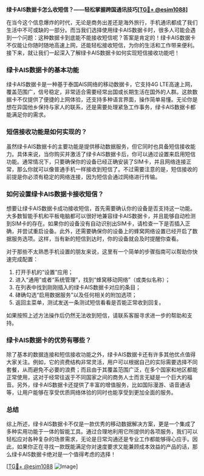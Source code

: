 **绿卡AIS数据卡怎么收短信？——轻松掌握跨国通讯技巧[[TG💪+ @esim1088](https://t.me/s/esim1088)]**

在当今这个信息爆炸的时代，无论是商务出差还是海外旅行，手机通讯都成了我们生活中不可或缺的一部分。而当我们选择使用绿卡AIS数据卡时，很多人可能会遇到一个问题：这种数据卡到底能不能接收短信呢？答案是肯定的！绿卡AIS数据卡不仅能让你随时随地高速上网，还能轻松接收短信，为你的生活和工作带来便利。接下来，就让我们一起深入了解绿卡AIS数据卡如何实现短信接收功能吧！

### 绿卡AIS数据卡的基本功能

绿卡AIS数据卡是一种基于泰国AIS网络的移动数据卡，它支持4G LTE高速上网，覆盖范围广，信号稳定，非常适合需要经常出国或长期生活在国外的人群。这款数据卡不仅提供了便捷的上网体验，还支持多种语言界面，操作简单易懂。无论你是想在异国他乡保持与家人的联系，还是需要处理紧急工作事务，绿卡AIS数据卡都能满足你的需求。

### 短信接收功能是如何实现的？

虽然绿卡AIS数据卡的主要功能是提供移动数据服务，但它同时也具备短信接收能力。具体来说，当你购买并激活了绿卡AIS数据卡后，你可以通过设置来启用短信功能。通常情况下，只要确保你的设备已经正确安装了SIM卡，并且网络连接正常，那么你就可以像普通手机一样接收到短信了。不过需要注意的是，短信接收的前提是你必须有稳定的网络连接，因为短信会通过网络进行传输。

### 如何设置绿卡AIS数据卡接收短信？

想要让绿卡AIS数据卡成功接收短信，首先需要确认你的设备是否支持这一功能。大多数智能手机和平板电脑都可以很好地兼容绿卡AIS数据卡，并且能够自动检测到SIM卡的存在。如果你的设备没有自动识别出SIM卡，请检查一下是否插入正确，并尝试重启设备。此外，还需要确保你的设备上的蜂窝网络设置已经开启了数据服务选项。这样，当有新的短信到达时，你的设备就会及时提醒你查看。

对于那些不太熟悉手机设置的朋友来说，这里有一个简单的步骤指南可以帮助你快速完成配置：

1. 打开手机的“设置”应用；
2. 进入“通用”或者“系统管理”，找到“蜂窝移动网络”（或类似名称）；
3. 在列表中找到刚刚插入的绿卡AIS数据卡对应的条目；
4. 硉确勾选“启用数据服务”以及任何相关的附加选项；
5. 返回主菜单，测试发送一条测试短信看看是否能正常收到回复。

如果按照上述方法操作后仍然无法收到短信，请联系客服寻求进一步的帮助和支持。

### 绿卡AIS数据卡的优势有哪些？

除了基本的数据连接和短信接收功能之外，绿卡AIS数据卡还有许多其他优点值得大家关注。例如，它的资费结构非常灵活，用户可以根据自己的实际需要选择不同套餐，从而避免不必要的浪费；而且由于其覆盖范围广泛，在多个国家和地区都能正常使用，这对于经常往返于不同国家之间的商务人士而言无疑是一个巨大的福音。另外，绿卡AIS数据卡还提供了丰富的增值服务，比如国际漫游、语音通话等，让用户能够在享受优质网络体验的同时也能享受到更加全面的服务。

### 总结

综上所述，绿卡AIS数据卡不仅是一款优秀的移动数据解决方案，更是一个集成了多种实用功能于一体的智能工具。通过合理地利用它所提供的各项服务，我们可以轻松应对各种复杂的场景需求，无论是日常沟通还是专业工作都能够得心应手。因此，如果你正在寻找一款既能满足你对速度要求又能兼顾成本效益的产品的话，那么绿卡AIS数据卡绝对是一个值得考虑的选择！

[[TG💪+ @esim1088](https://t.me/s/esim1088) ![Image](https://i.postimg.cc/4NQfJmqS/Snipaste-2025-05-13-00-14-12.png)]